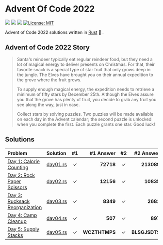# Advent Of Code 2022

![](https://img.shields.io/badge/day%20📅-6-blue)
![](https://img.shields.io/badge/stars%20⭐-10-yellow)
![](https://img.shields.io/badge/days%20completed-5-red)
[![License: MIT](https://img.shields.io/badge/License-MIT-yellow.svg)](https://opensource.org/licenses/MIT)

Advent of Code 2022 solutions written in [Rust](https://www.rust-lang.org/) :crab: .

## Advent of Code 2022 Story

> Santa's reindeer typically eat regular reindeer food, but they need a lot of magical energy to deliver presents on Christmas. For that, their favorite snack is a special type of star fruit that only grows deep in the jungle. The Elves have brought you on their annual expedition to the grove where the fruit grows.
>
> To supply enough magical energy, the expedition needs to retrieve a minimum of fifty stars by December 25th. Although the Elves assure you that the grove has plenty of fruit, you decide to grab any fruit you see along the way, just in case.
>
> Collect stars by solving puzzles. Two puzzles will be made available on each day in the Advent calendar; the second puzzle is unlocked when you complete the first. Each puzzle grants one star. Good luck!

## Solutions

| Problem                                                               | Solution                 | #1  |     #1 Answer | #2  |     #2 Answer |
| :-------------------------------------------------------------------- | :----------------------- | :-: | ------------: | :-: | ------------: |
| [Day 1: Calorie Counting](https://adventofcode.com/2022/day/1)        | [day01.rs](src/day01.rs) |  ✓  |     **72718** |  ✓  |    **213089** |
| [Day 2: Rock Paper Scissors](https://adventofcode.com/2022/day/2)     | [day02.rs](src/day02.rs) |  ✓  |     **12156** |  ✓  |     **10835** |
| [Day 3: Rucksack Reorganization](https://adventofcode.com/2022/day/3) | [day03.rs](src/day03.rs) |  ✓  |      **8349** |  ✓  |      **2681** |
| [Day 4: Camp Cleanup](https://adventofcode.com/2022/day/4)            | [day04.rs](src/day04.rs) |  ✓  |       **507** |  ✓  |       **897** |
| [Day 5: Supply Stacks](https://adventofcode.com/2022/day/5)           | [day05.rs](src/day05.rs) |  ✓  | **WCZTHTMPS** |  ✓  | **BLSGJSDTS** |
